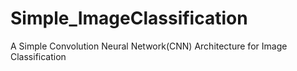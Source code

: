 # Simple_ImageClassification
A Simple Convolution Neural Network(CNN) Architecture for Image Classification
